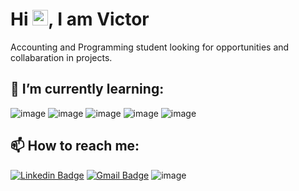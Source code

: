 <h1 align = "justify"> Hi <img src="https://media.giphy.com/media/hvRJCLFzcasrR4ia7z/giphy.gif" width="25px">, I am Victor</h1>

Accounting and Programming student looking for opportunities and collabaration in projects.

## 🌱 I’m currently learning:

![image](https://img.shields.io/badge/JavaScript-323330?style=flat-square&logo=javascript&logoColor=F7DF1E)
![image](https://img.shields.io/badge/Node.js-43853D?style=flat-square&logo=node.js&logoColor=white)
![image](https://img.shields.io/badge/React-20232A?style=flat-square&logo=react&logoColor=61DAFB)
![image](https://img.shields.io/badge/MySQL-00000F?style=flat-square&logo=mysql&logoColor=white)
![image](https://img.shields.io/badge/PHP-777BB4?style=flat-square&logo=php&logoColor=white)


## 📫 How to reach me: 

[![Linkedin Badge](https://img.shields.io/badge/-Victor%20Santos-blue?style=flat-square&logo=Linkedin&logoColor=white&link=https://www.linkedin.com/in/victor-santss/)](https://www.linkedin.com/in/victor-santss/)
[![Gmail Badge](https://img.shields.io/badge/-victords895@gmail.com-D14836?style=flat-square&logo=Gmail&logoColor=white&link=mailto:victords895@gmail.com)](mailto:victords895@gmail.com)
![image](https://img.shields.io/badge/(54)%20996766505-25D366?style=flat-square&logo=whatsapp&logoColor=white)
